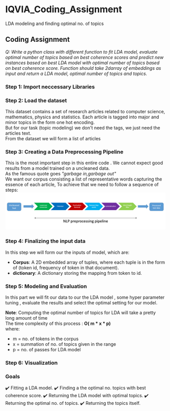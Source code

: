# IQVIA_Coding_Assignment
 LDA modeling and finding optimal no. of topics
 
 ## Coding Assignment
<i>Q: Write a python class with different function to fit LDA model, evaluate optimal number of topics based on best coherence scores and predict new instances based on best LDA model with optimal number of topics based on best coherence score. Function should take 2darray of embeddings as input and return a LDA model, optimal number of topics and topics.</i><br>

### Step 1: Import neccessary Libraries

### Step 2: Load the dataset
This dataset contains a set of research articles related to computer science, mathematics, physics and statistics. Each article is tagged into major and minor topics in the form one hot encoding.<br>
But for our task (topic modeling) we don't need the tags, we just need the articles text.<br>
From the dataset we will form a list of articles<br>

### Step 3: Creating a Data Preprocessing Pipeline

This is the most important step in this entire code . We cannot expect good results from a model trained on a uncleaned data.<br>
As the famous quote goes <i>"garbage in,garbage out"</i><br>
We want our corpus consisting a list of representative words capturing the essence of each article, To achieve that we need to follow a sequence of steps:<br>
![nlp_preprocessing](image.PNG)
<br>

### Step 4: Finalizing the input data
In this step we will form our the inputs of model, which are:<br>
* **Corpus**: A 2D embedded array of tuples, where each tuple is in the form of (token id, frequency of token in that document).
* **dictionary**: A dictionary storing the mapping from token to id.<br>

### Step 5: Modeling and Evaluation
In this part we will fit our data to our the LDA model , some hyper parameter tuning , evaluate the results and select the optimal setting for our model.

**Note**: Computing the optimal number of topics for LDA will take a pretty long amount of time<br>
The time complexity of this process : **O( m * x * p)**<br>
where:<br>
* m = no. of tokens in the corpus
* x = summation of no. of topics given in the range
* p = no. of passes for LDA model

### Step 6: Visualization

### Goals

:heavy_check_mark: Fitting a LDA model.
:heavy_check_mark: Finding a the optimal no. topics with best coherence score.
:heavy_check_mark: Returning the LDA model with optimal topics.
:heavy_check_mark: Returning the optimal no. of topics.
:heavy_check_mark: Returning the topics itself.

